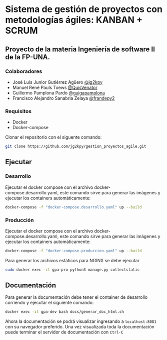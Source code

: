 # Sistema de gestión de proyectos con metodologías ágiles: KANBAN + SCRUM
## Proyecto de la materia Ingeniería de software II de la FP-UNA.

### Colaboradores
* José Luis Junior Gutiérrez Agüero [@jg2kpy](https://github.com/jg2kpy)
* Manuel René Pauls Toews [@QuisVenator](https://github.com/QuisVenator)
* Guillermo Pamplona Pardo [@guigapamplona](https://github.com/guigapamplona)
* Francisco Alejandro Sanabria Zelaya [@frandepy2](https://github.com/frandepy2)

### Requisitos
* Docker
* Docker-compose

Clonar el repositorio con el siguente comando:
```bash
git clone https://github.com/jg2kpy/gestion_proyectos_agile.git
```

## Ejecutar
### Desarrollo
Ejecutar el docker compose con el archivo docker-compose.desarrollo.yaml, este comando sirve para generar las imágenes y ejecutar los containers automáticamente:
```bash
docker-compose -f "docker-compose.desarrollo.yaml" up --build
```

### Producción
Ejecutar el docker compose con el archivo docker-compose.desarrollo.yaml, este comando sirve para generar las imágenes y ejecutar los containers automáticamente:
```bash
docker-compose -f "docker-compose.produccion.yaml" up --build
```

Para generar los archivos estáticos para NGINX se debe ejecutar
```bash
sudo docker exec -it gpa-pro python3 manage.py collectstatic
```

## Documentación
Para generar la documentación debe tener el container de desarrollo corriendo y ejecutar el siguiente comando:
```bash
docker exec -it gpa-dev bash docs/generar_doc_html.sh
```
Ahora la documentación se podrá visualizar ingresando a `localhost:8081` con su navegador preferido.
Una vez visualizada toda la documentación puede terminar el servidor de documentación con `Ctrl-C`
